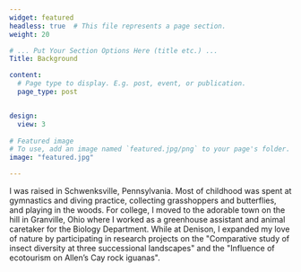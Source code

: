 ```yaml
---
widget: featured
headless: true  # This file represents a page section.
weight: 20

# ... Put Your Section Options Here (title etc.) ...
Title: Background

content:
  # Page type to display. E.g. post, event, or publication.
  page_type: post


design:
  view: 3
  
# Featured image
# To use, add an image named `featured.jpg/png` to your page's folder. 
image: "featured.jpg"

---
```


I was raised in Schwenksville, Pennsylvania. Most of childhood was spent at gymnastics and diving practice, collecting grasshoppers and butterflies, and playing in the woods. For college, I moved to the adorable town on the hill in Granville, Ohio where I worked as a greenhouse assistant and animal caretaker for the Biology Department. While at Denison, I expanded my love of nature by participating in research projects on the "Comparative study of insect diversity at three successional landscapes" and the "Influence of ecotourism on Allen’s Cay rock iguanas". 

